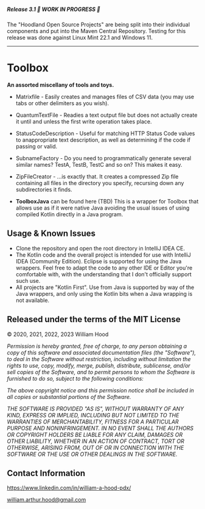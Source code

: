 ##### Release 3.1 🚧 WORK IN PROGRESS 🚧

The "Hoodland Open Source Projects" are being split into their individual components and put into the Maven Central Repository.
Testing for this release was done against Linux Mint 22.1 and Windows 11.

---
# Toolbox

**An assorted miscellany of tools and toys.**

- Matrixfile - Easily creates and manages files of CSV data (you may use tabs or other delimiters as you wish).
- QuantumTextFile - Readies a text output file but does not actually create it until and unless the first write operation takes place.
- StatusCodeDescription - Useful for matching HTTP Status Code values to anappropriate text description, as well as determining if the code if passing or valid.
- SubnameFactory - Do you need to programmatically generate several similar names? TestA, TestB, TestC and so on? This makes it easy.
- ZipFileCreator - ...is exactly that. It creates a compressed Zip file containing all files in the directory you specify, recursing down any subdirectories it finds.

- **ToolboxJava** can be found here (TBD) This is a wrapper for Toolbox that allows use as if it were native Java avoiding the usual issues of using compiled Kotlin directly in a Java program.

## Usage & Known Issues
- Clone the repository and open the root directory in IntelliJ IDEA CE.
- The Kotlin code and the overall project is intended for use with IntelliJ IDEA (Community Edition). Eclipse is supported for using the Java wrappers. Feel free to adapt the code to any other IDE or Editor you're comfortable with, with the understanding that I don't officially support such use.
- All projects are "Kotlin First". Use from Java is supported by way of the Java wrappers, and only using the Kotlin bits when a Java wrapping is not available.

## Released under the terms of the MIT License
© 2020, 2021, 2022, 2023 William Hood

*Permission is hereby granted, free of charge, to any person obtaining a copy
of this software and associated documentation files (the "Software"), to deal
in the Software without restriction, including without limitation the rights to
use, copy, modify, merge, publish, distribute, sublicense, and/or sell copies
of the Software, and to permit persons to whom the Software is furnished
to do so, subject to the following conditions:*

*The above copyright notice and this permission notice shall be included
in all copies or substantial portions of the Software.*

*THE SOFTWARE IS PROVIDED "AS IS", WITHOUT WARRANTY OF ANY KIND,
EXPRESS OR IMPLIED, INCLUDING BUT NOT LIMITED TO THE WARRANTIES
OF MERCHANTABILITY, FITNESS FOR A PARTICULAR PURPOSE AND
NONINFRINGEMENT. IN NO EVENT SHALL THE AUTHORS OR COPYRIGHT
HOLDERS BE LIABLE FOR ANY CLAIM, DAMAGES OR OTHER LIABILITY,
WHETHER IN AN ACTION OF CONTRACT, TORT OR OTHERWISE, ARISING
FROM, OUT OF OR IN CONNECTION WITH THE SOFTWARE OR THE USE OR
OTHER DEALINGS IN THE SOFTWARE.*


## Contact Information
https://www.linkedin.com/in/william-a-hood-pdx/

william.arthur.hood@gmail.com
